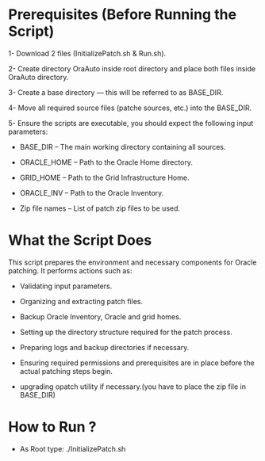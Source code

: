 Prerequisites (Before Running the Script)
==========================================

1- Download 2 files (InitializePatch.sh & Run.sh).

2- Create directory OraAuto inside root directory and place both files inside OraAuto directory.

3- Create a base directory — this will be referred to as BASE_DIR.

4- Move all required source files (patche sources, etc.) into the BASE_DIR.

5- Ensure the scripts are executable, you should expect the following input parameters:

- BASE_DIR – The main working directory containing all sources.

- ORACLE_HOME – Path to the Oracle Home directory.

- GRID_HOME – Path to the Grid Infrastructure Home.

- ORACLE_INV – Path to the Oracle Inventory.

- Zip file names – List of patch zip files to be used.

What the Script Does
====================

This script prepares the environment and necessary components for Oracle patching. It performs actions such as:

* Validating input parameters.

* Organizing and extracting patch files.

* Backup Oracle Inventory, Oracle and grid homes.

* Setting up the directory structure required for the patch process.

* Preparing logs and backup directories if necessary.

* Ensuring required permissions and prerequisites are in place before the actual patching steps begin.

* upgrading opatch utility if necessary.(you have to place the zip file in BASE_DIR)

  

How to Run ?
============

- As Root type: ./InitializePatch.sh
